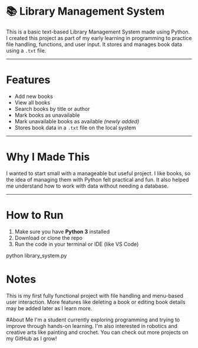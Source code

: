 # 📚 Library Management System 

This is a basic text-based Library Management System made using Python. I created this project as part of my early learning in programming to practice file handling, functions, and user input. It stores and manages book data using a `.txt` file.

---

# Features

-  Add new books  
-  View all books  
-  Search books by title or author  
-  Mark books as unavailable  
-  Mark unavailable books as available *(newly added)*  
-  Stores book data in a `.txt` file on the local system  

---

# Why I Made This

I wanted to start small with a manageable but useful project. I like books, so the idea of managing them with Python felt practical and fun. It also helped me understand how to work with data without needing a database.

---

# How to Run

1. Make sure you have **Python 3** installed  
2. Download or clone the repo  
3. Run the code in your terminal or IDE (like VS Code)


python library_system.py


# Notes
This is my first fully functional project with file handling and menu-based user interaction. More features like deleting a book or editing book details may be added later as I learn more.


#About Me
I'm a student currently exploring programming and trying to improve through hands-on learning. I'm also interested in robotics and creative arts like painting and crochet. You can check out more projects on my GitHub as I grow!


